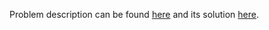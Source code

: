 Problem description can be found [here](https://leetcode.com/problems/paint-house/) and its solution [here](https://github.com/aurimas13/LeetCode-HackerRank-MAANG/blob/main/LeetCode/Python%20Solutions/Paint%20House/paint.py).